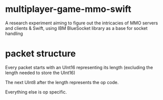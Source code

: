 # multiplayer-game-mmo-swift
A research experiment aiming to figure out the intricacies of MMO servers and clients &amp; Swift, using IBM BlueSocket library as a base for socket handling


# packet structure
Every packet starts with an UInt16 representing its length (excluding the length needed to store the UInt16)

The next UInt8 after the length represents the op code.

Everything else is op specific.
